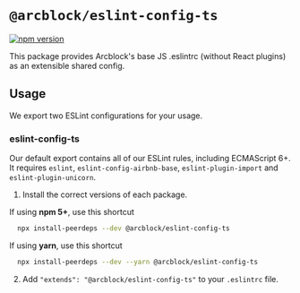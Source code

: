 # `@arcblock/eslint-config-ts`

[![npm version](https://badge.fury.io/js/%40arcblock%2Feslint-config-ts.svg)](https://badge.fury.io/js/%40arcblock%2Feslint-config-ts)

This package provides Arcblock's base JS .eslintrc (without React plugins) as an extensible shared config.

## Usage

We export two ESLint configurations for your usage.

### eslint-config-ts

Our default export contains all of our ESLint rules, including ECMAScript 6+. It requires `eslint`, `eslint-config-airbnb-base`, `eslint-plugin-import` and `eslint-plugin-unicorn`.

1. Install the correct versions of each package.

If using **npm 5+**, use this shortcut

```sh
  npx install-peerdeps --dev @arcblock/eslint-config-ts
```

If using **yarn**, use this shortcut

```sh
  npx install-peerdeps --dev --yarn @arcblock/eslint-config-ts
```

2. Add `"extends": "@arcblock/eslint-config-ts"` to your `.eslintrc` file.
